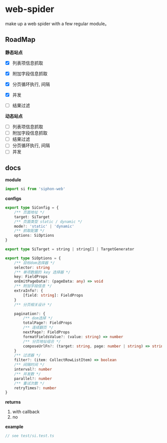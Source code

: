 # web-spider
make up a web spider with a few regular module。

## RoadMap

**静态站点**

- [x] 列表项信息抓取
- [x] 附加字段信息抓取
- [x] 分页循环执行, 间隔
- [x] 并发
- [ ] 结果过滤


**动态站点**

- [ ] 列表项信息抓取
- [ ] 附加字段信息抓取
- [ ] 结果过滤
- [ ] 分页循环执行, 间隔
- [ ] 并发

## docs

**module**

```ts
import si from 'siphon-web'
```

**configs**
```ts
export type SiConfig = {
    /** 页面地址 */
    target: SiTarget
    /** 页面类型 static / dynamic */
    mode?: 'static' | 'dynamic'
    /** 抓取配置 */
    options: SiOptions
}

export type SiTarget = string | string[] | TargetGenerator

export type SiOptions = {
    /** 目标dom选择器 */
    selector: string
    /** 单项数据的 key 选择器 */
    key: FieldProps
    onEmitPageData?: (pageData: any) => void 
    /** 附加字段信息 */
    extraInfo?: {
        [field: string]: FieldProps
    }
    /** 分页相关设计 */

    pagination?: {
        /** dom选择 */
        totalPage?: FieldProps
        /** 连续翻页 */
        nextPage?: FieldProps
        formatFieldsValue?: (value: string) => number
        /** 分页地址组合 */
        composeUrlFn?: (target: string, page: number | string) => string
    }
    /** 过滤器 */
    filter?: (item: CollectRowListItem) => boolean
    /** 间隔时间 */
    interval?: number
    /** 并发数 */
    parallel?: number
    /** 重试次数 */
    retryTimes?: number
}
```

**returns**

1. with callback
2. no

**example**

```ts
// see test/si.test.ts
```